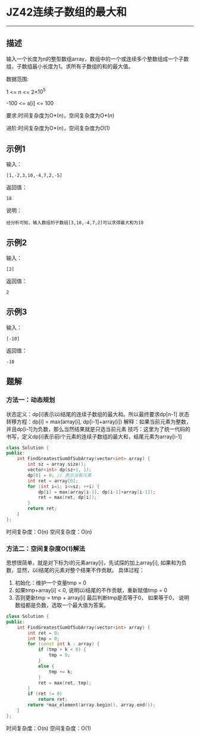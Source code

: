 # JZ42连续子数组的最大和

---

## 描述

输入一个长度为n的整型数组array，数组中的一个或连续多个整数组成一个子数组，子数组最小长度为1。求所有子数组的和的最大值。

数据范围:

1 <= n <= 2$\times$$10^5$

-100 <= a[i] <= 100

要求:时间复杂度为O*(*n*)，空间复杂度为O*(*n*)

进阶:时间复杂度为O*(*n*)，空间复杂度为*O*(1)

## 示例1

输入：

```
[1,-2,3,10,-4,7,2,-5]
```

返回值：

```
18
```

说明：

```
经分析可知，输入数组的子数组[3,10,-4,7,2]可以求得最大和为18        
```

## 示例2

输入：

```
[2]
```

返回值：

```
2
```

## 示例3

输入：

```
[-10]
```

返回值：

```
-10
```





## 题解

### 方法一：动态规划 

状态定义：dp[i]表示以i结尾的连续子数组的最大和。所以最终要求dp[n-1] 状态转移方程：dp[i] = max(array[i], dp[i-1]+array[i]) 解释：如果当前元素为整数，并且dp[i-1]为负数，那么当然结果就是只选当前元素 技巧：这里为了统一代码的书写，定义dp[i]表示前i个元素的连续子数组的最大和，结尾元素为array[i-1]

```cpp
class Solution {
public:
    int FindGreatestSumOfSubArray(vector<int> array) {
        int sz = array.size();
        vector<int> dp(sz+1, 1);
        dp[0] = 0; // 表示没有元素
        int ret = array[0];
        for (int i=1; i<=sz; ++i) {
            dp[i] = max(array[i-1], dp[i-1]+array[i-1]);
            ret = max(ret, dp[i]);
        }
        return ret;
    }
};
```

时间复杂度：O(n) 空间复杂度：O(n)



### 方法二：空间复杂度O(1)解法

思想很简单，就是对下标为i的元素array[i]，先试探的加上array[i], 如果和为负数，显然，以i结尾的元素对整个结果不作贡献。 具体过程：

1. 初始化：维护一个变量tmp = 0
2. 如果tmp+array[i] < 0, 说明以i结尾的不作贡献，重新赋值tmp = 0
3. 否则更新tmp = tmp + array[i] 最后判断tmp是否等于0， 如果等于0， 说明数组都是负数，选取一个最大值为答案。

```cpp
class Solution {
public:
    int FindGreatestSumOfSubArray(vector<int> array) {
        int ret = 0;
        int tmp = 0;
        for (const int k : array) {
            if (tmp + k < 0) {
                tmp = 0;
            }
            else {
                tmp += k;
            }
            ret = max(ret, tmp);
        }
        if (ret != 0)
            return ret;
        return *max_element(array.begin(), array.end());
    }
};
```

时间复杂度：O(n) 空间复杂度：O(1)





